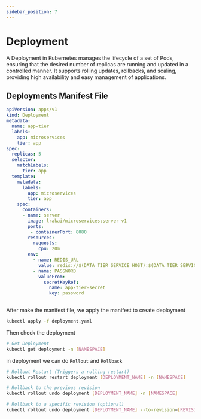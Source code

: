 ```yaml
---
sidebar_position: 7
---
```


# Deployment

A Deployment in Kubernetes manages the lifecycle of a set of Pods, ensuring that the desired number of replicas are running and updated in a controlled manner. It supports rolling updates, rollbacks, and scaling, providing high availability and easy management of applications.

## Deployments Manifest File

```yaml title='deployment.yaml'
apiVersion: apps/v1
kind: Deployment
metadata:
  name: app-tier
  labels:
    app: microservices
    tier: app
spec:
  replicas: 5
  selector:
    matchLabels:
      tier: app
  template:
    metadata:
      labels:
        app: microservices
        tier: app
    spec:
      containers:
      - name: server
        image: lrakai/microservices:server-v1
        ports:
         - containerPort: 8080
        resources:
          requests:
            cpu: 20m
        env:
          - name: REDIS_URL
            value: redis://$(DATA_TIER_SERVICE_HOST):$(DATA_TIER_SERVICE_PORT_REDIS)
          - name: PASSWORD
            valueFrom:
              secretKeyRef:
                name: app-tier-secret
                key: password
        
```

After make the manifest file, we apply the manifest to create deployment

```bash
kubectl apply -f deployment.yaml
```

Then check the deployment

```bash
# Get Deployment
kubectl get deployment -n [NAMESPACE]
```

in deployment we can do `Rollout` and `Rollback`

```bash
# Rollout Restart (Triggers a rolling restart)
kubectl rollout restart deployment [DEPLOYMENT_NAME] -n [NAMESPACE]

# Rollback to the previous revision
kubectl rollout undo deployment [DEPLOYMENT_NAME] -n [NAMESPACE]

# Rollback to a specific revision (optional)
kubectl rollout undo deployment [DEPLOYMENT_NAME] --to-revision=[REVISION] -n [NAMESPACE]

```